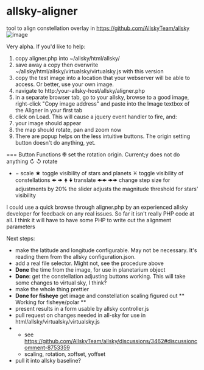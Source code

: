 # allsky-aligner
tool to align constellation overlay in https://github.com/AllskyTeam/allsky
![image](https://github.com/user-attachments/assets/73e2b67c-e064-4826-a72a-294d795825d0)


Very alpha. If you'd like to help:
1) copy aligner.php into ~/allsky/html/allsky/
2) save away a copy then overwrite ~/allsky/html/allsky/virtualsky/virtualsky.js with this version
3) copy the test image into a location that your webserver will be able to access. Or better, use your own image.
4) navigate to http:/your-allsky-host/allsky/aligner.php
5) in a separate browser tab, go to your allsky, browse to a good image, right-click "Copy image address" and paste into the Image textbox of the Aligner in your first  tab
6) click on Load. This will cause a jquery event handler to fire, and:
7) your image should appear
8) the map should rotate, pan and zoom now
9) There are popup helps on the less intuitive buttons. The origin setting button doesn't do anything, yet.

=== Button Functions
🞋 set the rotation origin. Current;y does not do anything
↻ ↺ rotate
+ − scale
★ toggle visibility of stars and planets
♓ toggle visibility of constellations
🠜 🠞 🠝 🠟 translate
🠜🠜 🠞🠞 change step size for adjustments by 20%
the slider adjusts the magnitude threshold for stars' visibility

I could use a quick browse through aligner.php by an experienced allsky developer for feedback on any real issues. So far it isn't really PHP code at all. I think it will have to have some PHP to write out the alignment parameters

Next steps:
* make the latitude and longitude configurable. May not be necessary. It's reading them from the allsky configuration.json.
* add a real file selector. Might not, see the procedure above
* **Done** the time from the image, for use in planetarium object
* **Done**: get the constellation adjusting buttons working. This will take some changes to virtual sky, I think?
* make the whole thing prettier
* **Done for fisheye** get image and constellation scaling figured out ** Working for fisheye/polar **
* present results in a form usable by allsky controller.js
* pull request on changes needed in all-sky for use in html/allsky/virtualsky/virtualsky.js
* * see https://github.com/AllskyTeam/allsky/discussions/3462#discussioncomment-8753359
  *  scaling, rotation, xoffset, yoffset
* pull it into allsky baseline? 
